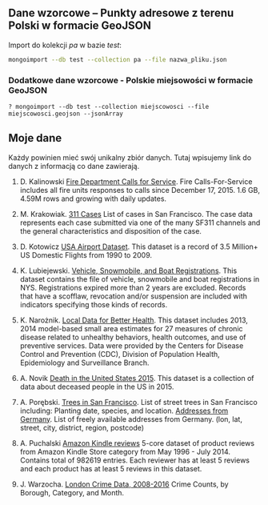 ## Dane wzorcowe – Punkty adresowe z terenu Polski w formacie GeoJSON

<!-- (https://drive.google.com/file/d/1c76CsnoARrlPwRoOsInwhvXnYVPWgiZx/view?usp=sharing) -->

Import do kolekcji _pa_ w bazie _test_:
```bash
mongoimport --db test --collection pa --file nazwa_pliku.json
```
### Dodatkowe dane wzorcowe - Polskie miejsowości w formacie GeoJSON

<!-- https://drive.google.com/open?id=1poYWhc7618s_0-qOm6e3k9xH542HCp5Q) -->

```
? mongoimport --db test --collection miejscowosci --file miejscowosci.geojson --jsonArray
```

## Moje dane

Każdy powinien mieć swój unikalny zbiór danych.
Tutaj wpisujemy link do danych z informacją co dane zawierają.


1. D. Kalinowski [Fire Department Calls for Service](https://data.sfgov.org/Public-Safety/Fire-Department-Calls-for-Service/nuek-vuh3).
Fire Calls-For-Service includes all fire units responses to calls since December 17, 2015. 1.6 GB, 4.59M rows and growing with daily updates.

1. M. Krakowiak. [311 Cases](https://data.sfgov.org/City-Infrastructure/311-Cases/vw6y-z8j6) List of cases in San Francisco. The case data represents each case submitted via one of the many SF311 channels and the general characteristics and disposition of the case.

1. D. Kotowicz [USA Airport Dataset](https://www.kaggle.com/flashgordon/usa-airport-dataset/version/2#).
This dataset is a record of 3.5 Million+ US Domestic Flights from 1990 to 2009.

1. K. Lubiejewski. [Vehicle, Snowmobile, and Boat Registrations](https://data.ny.gov/Transportation/Vehicle-Snowmobile-and-Boat-Registrations/w4pv-hbkt).
This dataset contains the file of vehicle, snowmobile and boat registrations in NYS. Registrations expired more than 2 years are excluded. Records that have a scofflaw, revocation and/or suspension are included with indicators specifying those kinds of records.

1. K. Narożnik. [Local Data for Better Health](https://catalog.data.gov/dataset/500-cities-local-data-for-better-health-b32fd).
This dataset includes 2013, 2014 model-based small area estimates for 27 measures of chronic disease related to unhealthy behaviors, health outcomes, and use of preventive services. Data were provided by the Centers for Disease Control and Prevention (CDC), Division of Population Health, Epidemiology and Surveillance Branch. 

1. A. Novik [Death in the United States 2015](https://www.kaggle.com/cdc/mortality/data).
This dataset is a collection of data about deceased people in the US in 2015.
1. A. Porębski. [Trees in San Francisco](https://data.sfgov.org/City-Infrastructure/Street-Tree-List/tkzw-k3nq).
List of street trees in San Francisco including: Planting date, species, and location.
[Addresses from Germany](http://results.openaddresses.io/). List of freely available addresses from Germany. (lon, lat, street, city, district, region, postcode)

1. A. Puchalski [Amazon Kindle reviews](https://www.kaggle.com/bharadwaj6/kindle-reviews/data)
5-core dataset of product reviews from Amazon Kindle Store category from May 1996 - July 2014. Contains total of 982619 entries. Each reviewer has at least 5 reviews and each product has at least 5 reviews in this dataset.

1. J. Warzocha. [London Crime Data, 2008-2016](https://www.kaggle.com/jboysen/london-crime/data)
Crime Counts, by Borough, Category, and Month.
